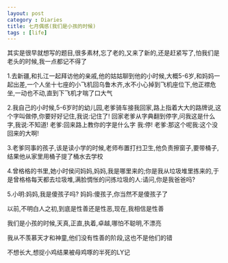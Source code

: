 ```yaml
---
layout: post
category : Diaries
title: 七月偶感(我们是小孩的时候)
tags : [life]
---
```



其实是很早就想写的题目,很多素材,忘了老的,又来了新的,还是赶紧写了,怕我们是老头的时候,我一点都记不得了

 

1.去新疆,和扎江一起拜访他的亲戚,他的姑姑聊到他的小时候,大概5-6岁,和妈妈一起出差,一个人坐十七座的小飞机回乌鲁木齐,水不小心掉到飞机座位下,他正襟危坐,一动也不动,直到下飞机才喘了口大气

 

2.我自己的小时候,5-6岁时的幼儿园,老爹骑车接我回家,路上指着大大的路牌说,这个字叫做停,你要好好记住,我说:记住了! 回家老爹从字典翻到停字,问我这是什么字,我说:不知道! 老爹:回来路上教你的字是什么字 我:停! 老爹:那这个呢我:这个没回来的大啊!

 

3.老爹同事的孩子,该是读小学的时候,老师布置打扫卫生,他负责擦窗子,要带桶子,结果他从家里用桶子提了桶水去学校

 

4.曾格格的书里,她小时侯问妈妈,妈妈,我是哪里来的;你是我从垃圾堆里拣来的,于是曾格格每天都去垃圾堆,满脸惆怅的问拣垃圾的人:请问,你是我爸爸吗?

 

5.小明:妈妈,我是傻孩子吗? 妈妈:傻孩子,你当然不是傻孩子了

 

以前,不明白人之初,到底是性善还是性恶,现在,我相信是性善

我们是小孩的时候,天真,正直,执着,卓越,哪怕不聪明,不漂亮

 

我从不羡慕天才和神童,他们没有性善的阶段,这也不是他们的错

 

不想长大,想捉小鸡结果被母鸡啄的半死的LY记
